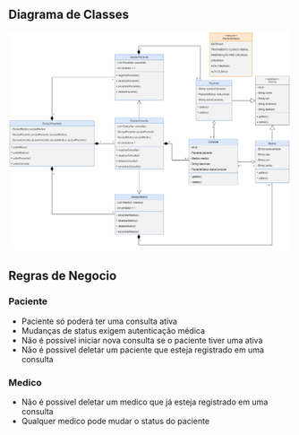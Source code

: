 ## Diagrama de Classes
![diagrama](https://github.com/nandoant/GestaoHospitalar_JAVA/blob/main/DiagramaDeClasses.png?raw=true)
## Regras de Negocio
### Paciente
- Paciente só poderá ter uma consulta ativa <br>
- Mudanças de status exigem autenticação médica <br>
- Não é possível iniciar nova consulta se o paciente tiver uma ativa <br>
- Não é possivel deletar um paciente que esteja registrado em uma consulta<br>
### Medico 
- Não é possivel deletar um medico que já esteja registrado em uma consulta<br>
- Qualquer medico pode mudar o status do paciente <br>
